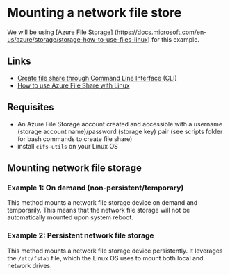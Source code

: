 # Mounting a network file store

We will be using [Azure File Storage] (https://docs.microsoft.com/en-us/azure/storage/storage-how-to-use-files-linux) for this example.

## Links
- [Create file share through Command Line Interface (CLI)](https://docs.microsoft.com/en-us/azure/storage/storage-file-how-to-create-file-share#create-file-share-through-command-line-interface-cli)
- [How to use Azure File Share with Linux](https://docs.microsoft.com/en-us/azure/storage/storage-how-to-use-files-linux)

## Requisites
- An Azure File Storage account created and accessible with a username (storage account name)/password (storage key) pair (see scripts folder for bash commands to create file share)
- install ```cifs-utils``` on your Linux OS

## Mounting network file storage

### Example 1: On demand (non-persistent/temporary)

This method mounts a network file storage device on demand and temporarily.  This means that the network file storage will not be automatically mounted upon system reboot.

### Example 2: Persistent network file storage

This method mounts a network file storage device persistently.  It leverages the ```/etc/fstab``` file, which the Linux OS uses to mount both local and network drives.